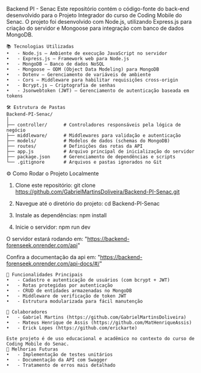 Backend PI - Senac
Este repositório contém o código-fonte do back-end desenvolvido para o Projeto Integrador do curso de Coding Mobile do Senac.
O projeto foi desenvolvido com Node.js, utilizando Express.js para criação do servidor e Mongoose para integração com banco de dados MongoDB.

```
📚 Tecnologias Utilizadas
•	- Node.js — Ambiente de execução JavaScript no servidor
•	- Express.js — Framework web para Node.js
•	- MongoDB — Banco de dados NoSQL
•	- Mongoose — ODM (Object Data Modeling) para MongoDB
•	- Dotenv — Gerenciamento de variáveis de ambiente
•	- Cors — Middleware para habilitar requisições cross-origin
•	- Bcrypt.js — Criptografia de senhas
•	- Jsonwebtoken (JWT) — Gerenciamento de autenticação baseada em tokens
```

```
🛠️ Estrutura de Pastas
Backend-PI-Senac/
│
├── controller/      # Controladores responsáveis pela lógica de negócio
├── middleware/      # Middlewares para validação e autenticação
├── models/          # Modelos de dados (schemas do MongoDB)
├── routes/          # Definições das rotas da API
├── app.js           # Arquivo principal de inicialização do servidor
├── package.json     # Gerenciamento de dependências e scripts
└── .gitignore       # Arquivos e pastas ignorados no Git
```

⚙️ Como Rodar o Projeto Localmente
1. Clone este repositório:
git clone https://github.com/GabrielMartinsDoliveira/Backend-PI-Senac.git

2. Navegue até o diretório do projeto:
cd Backend-PI-Senac

3. Instale as dependências:
npm install

4. Inicie o servidor:
npm run dev

O servidor estará rodando em: "https://backend-forenseek.onrender.com/api"


Confira a documentação da api em: "https://backend-forenseek.onrender.com/api-docs/#/"
```
🔐 Funcionalidades Principais
•	- Cadastro e autenticação de usuários (com bcrypt + JWT)
•	- Rotas protegidas por autenticação
•	- CRUD de entidades armazenadas no MongoDB
•	- Middleware de verificação de token JWT
•	- Estrutura modularizada para fácil manutenção
```

```
👥 Colaboradores
•	- Gabriel Martins (https://github.com/GabrielMartinsDoliveira)
•	- Mateus Henrique de Assis (https://github.com/MatHenriqueAssis)
•	- Erick Lopes (https://github.com/erickarte)
```
```
Este projeto é de uso educacional e acadêmico no contexto do curso de Coding Mobile do Senac.
🚀 Melhorias Futuras
•	- Implementação de testes unitários
•	- Documentação da API com Swagger
•	- Tratamento de erros mais detalhado
```
